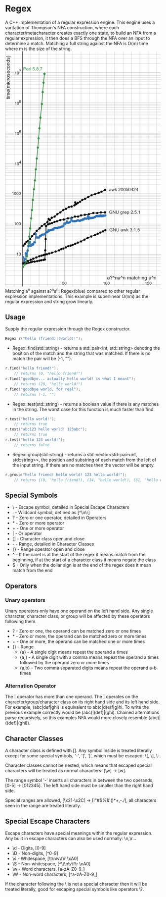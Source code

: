# Regex

A C++ implementation of a regular expression engine. This engine uses a varitation of Thompson's NFA construction, where each character/metacharacter creates exactly one state, to build an NFA from a regular expression, it then does a BFS through the NFA over an input to determine a match. Matching a full string against the NFA is O(m) time where m is the size of the string.
![RegexFind](RegexFind.png)
Matching a<sup>n</sup> against a?<sup>n</sup>a<sup>n</sup>. Regex(blue) compared to other regular expression implementations. This example is superlinear O(nm) as the regular expression and string grow linearly.

## Usage
Supply the regular expression through the Regex constructor.

```c++
Regex r("hello (friend)|(world)!");
```

- Regex::find(std::string) - returns a std::pair<int, std::string> denoting the position of the match and the string that was matched. If there is no match the pair will be (-1, "").

```c++
r.find("hello friend!");
    // returns (0, "hello friend!")
r.find("goodbye... actually hello world! is what I meant");
    // returns (20, "hello world!")
r.find("goodbye world, for real");
    // returns (-1, "")
```

- Regex::test(std::string) - returns a boolean value if there is any matches in the string. The worst case for this function is much faster than find.

```c++
r.test("hello world!");
    // returns true
r.test("abc123 hello world! 123abc");
    // returns true
r.test("hello 123 world!");
    // returns false
```

- Regex::group(std::string) - returns a std::vector<std::pair<int, std::string>>, the position and substring of each match from the left of the input string. If there are no matches then the vector will be empty.

```c++
r.group("hello friend! hello world! 123 hello world!");
    // returns {(0, "hello friend!), (14, "hello world!), (31, "hello world!")}
```

## Special Symbols

- \\ - Escape symbol, detailed in Special Escape Characters
- . - Wildcard symbol, defined as [^\n\r]
- ? - Zero or one operator, detailed in Operators
- \* - Zero or more operator
- \+ - One or more operator
- | - Or operator
- [] - Character class open and close
- \- - Range, detailed in Character Classes
- {} - Range operator open and close
- ^ - If the caret is at the start of the regex it means match from the beginning, if at the start of a character class it means negate the class
- $ - Only when the dollar sign is at the end of the regex does it mean match from the end

## Operators

### Unary operators
Unary operators only have one operand on the left hand side. Any single character, character class, or group will be affected by these operators following them.

- ? - Zero or one, the operand can be matched zero or one times
- \* - Zero or more, the operand can be matched zero or more times
- \+ - One or more, the operand can be matched one or more times
- {} - Range
	+ {a} - A single digit means repeat the operand a times
	+ {a,} - A single digit with a comma means repeat the operand a times followed by the operand zero or more times
	+ {a,b} - Two comma separated digits means repeat the operand a-b times

### Alternation Operator
The | operator has more than one operand. The | operates on the character/group/character class on its right hand side and its left hand side. For example, (abc|def|ghi) is equivalent to ab(c|d)e(f|g)hi. To write the previous example correctly would be (abc)|(def)|(ghi). Chained alternations parse recursively, so this examples NFA would more closely resemble (abc)|((def)|(ghi)). 

## Character Classes
A character class is defined with []. Any symbol inside is treated literally except for some special symbols, '-', '[', ']', which must be escaped: \\[, \\], \\-.

Character classes cannot be nested, which means that escaped special characters will be treated as normal characters: [\\w] -> [w].

The range symbol '-' inserts all characters in between the two operands, [0-5] -> [012345]. The left hand side must be smaller than the right hand side.

Special ranges are allowed, [\x21-\x2C] -> [!"#$%&'()\*+,-./], all characters seen in the range are treated literally.

## Special Escape Characters
Escape characters have special meanings within the regular expression. Any built in escape characters can also be used normally: \n,\r...

- \\d - Digits, [0-9]
- \\D - Non-digits, [^0-9]
- \\s - Whitespace, [\t\n\v\f\r \xA0]
- \\S - Non-whitespace, [^\t\n\v\f\r \xA0]
- \\w - Word characters, [a-zA-Z0-9_]
- \\W - Non-word characters, [^a-zA-Z0-9_]

If the character following the \\ is not a special character then it will be treated literally, good for escaping special symbols like operators \\?.
